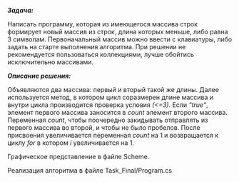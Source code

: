 ***Задача:***

Написать программу, которая из имеющегося массива строк формирует новый массив из строк, длина которых меньше, либо равна 3 символам. Первоначальный массив можно ввести с клавиатуры, либо задать на старте выполнения алгоритма. При решении не рекомендуется пользоваться коллекциями, лучше обойтись исключительно массивами.

***Описание решения:***

Объявляются два массива: первый и вторый такой же длины. Далее используется метод, в котором цикл соразмерен длине массива и внутри цикла производится проверка условия *(<=3)*. Если *"true"*, элемент первого массива заносится в *count* элемент второго массива. Переменная *count*, чтобы поочередно закидывать отправлять из первого массива во второй, и чтобы не было пробелов. После присвоения увеличивается переменная *count* на 1 и возвращается к циклу *for* в котором *i* увеличивается на 1. 

Графическое представление в файле Scheme.

Реализация алгоритма в файле Task_Final/Program.cs
